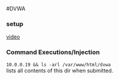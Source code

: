 #DVWA 
### setup
[video](https://www.youtube.com/watch?v=Zh7WCKVuz1c)

### Command Executions/Injection  
`10.0.0.19 && ls -arl /var/www/html/dvwa`  
lists all contents of this dir  when submitted.  
